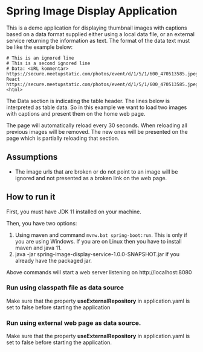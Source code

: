 # Spring Image Display Application

This is a demo application for displaying thumbnail images with captions based on a data format supplied either using a local data file, or
an external service returning the information as text. The format of the data text must be like the example below:
```
# This is an ignored line
# This is a second ignored line
# Data: <URL kommentar>
https://secure.meetupstatic.com/photos/event/d/1/5/1/600_470513585.jpeg React
https://secure.meetupstatic.com/photos/event/d/1/5/1/600_470513585.jpeg <html>

```
The Data section is indicating the table header. The lines below is interpreted as table data. So in this example
we want to load two images with captions and present them on the home web page. 

The page will automatically reload every 30 seconds. When reloading all previous images will be removed. The new ones
will be presented on the page which is partially reloading that section.

## Assumptions

* The image urls that are broken or do not point to an image will be ignored and not presented as a broken link on the web page.

## How to run it
First, you must have JDK 11 installed on your machine.

Then, you have two options:
1. Using maven and command `mvnw.bat spring-boot:run`. This is only if you are using Windows. If you are on Linux then you have to install maven and java 11.
2. java -jar spring-image-display-service-1.0.0-SNAPSHOT.jar if you already have the packaged jar.

Above commands will start a web server listening on http://localhost:8080

### Run using classpath file as data source
Make sure that the property **useExternalRepository** in application.yaml is set to false before starting the application

### Run using external web page as data source.
Make sure that the property **useExternalRepository** in application.yaml is set to false before starting the application.
 

